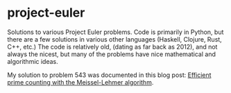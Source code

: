 # project-euler

Solutions to various Project Euler problems.  Code is primarily in Python, but there are a few solutions in various other languages (Haskell, Clojure, Rust, C++, etc.)  The code is relatively old, (dating as far back as 2012), and not always the nicest, but many of the problems have nice mathematical and algorithmic ideas.

My solution to problem 543 was documented in this blog post: [Efficient prime counting with the Meissel-Lehmer algorithm](http://acganesh.com/posts/2016-12-23-prime-counting.html).
